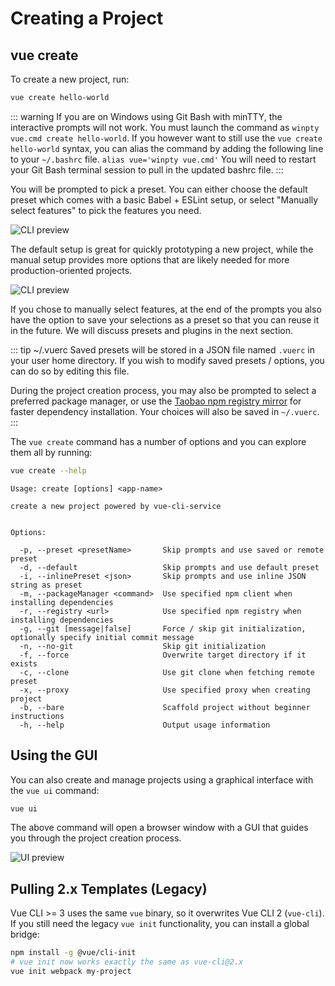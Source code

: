 # Creating a Project

## vue create

To create a new project, run:

``` bash
vue create hello-world
```

::: warning
If you are on Windows using Git Bash with minTTY, the interactive prompts will not work. You must launch the command as `winpty vue.cmd create hello-world`.
If you however want to still use the `vue create hello-world` syntax, you can alias the command by adding the following line to your `~/.bashrc` file.
`alias vue='winpty vue.cmd'`
You will need to restart your Git Bash terminal session to pull in the updated bashrc file.
:::

You will be prompted to pick a preset. You can either choose the default preset which comes with a basic Babel + ESLint setup, or select "Manually select features" to pick the features you need.

![CLI preview](/cli-new-project.png)

The default setup is great for quickly prototyping a new project, while the manual setup provides more options that are likely needed for more production-oriented projects.

![CLI preview](/cli-select-features.png)

If you chose to manually select features, at the end of the prompts you also have the option to save your selections as a preset so that you can reuse it in the future. We will discuss presets and plugins in the next section.

::: tip ~/.vuerc
Saved presets will be stored in a JSON file named `.vuerc` in your user home directory. If you wish to modify saved presets / options, you can do so by editing this file.

During the project creation process, you may also be prompted to select a preferred package manager, or use the [Taobao npm registry mirror](https://npmmirror.com/) for faster dependency installation. Your choices will also be saved in `~/.vuerc`.
:::

The `vue create` command has a number of options and you can explore them all by running:

``` bash
vue create --help
```

```
Usage: create [options] <app-name>

create a new project powered by vue-cli-service


Options:

  -p, --preset <presetName>       Skip prompts and use saved or remote preset
  -d, --default                   Skip prompts and use default preset
  -i, --inlinePreset <json>       Skip prompts and use inline JSON string as preset
  -m, --packageManager <command>  Use specified npm client when installing dependencies
  -r, --registry <url>            Use specified npm registry when installing dependencies
  -g, --git [message|false]       Force / skip git initialization, optionally specify initial commit message
  -n, --no-git                    Skip git initialization
  -f, --force                     Overwrite target directory if it exists
  -c, --clone                     Use git clone when fetching remote preset
  -x, --proxy                     Use specified proxy when creating project
  -b, --bare                      Scaffold project without beginner instructions
  -h, --help                      Output usage information
```

## Using the GUI

You can also create and manage projects using a graphical interface with the `vue ui` command:

``` bash
vue ui
```

The above command will open a browser window with a GUI that guides you through the project creation process.

![UI preview](/ui-new-project.png)

## Pulling 2.x Templates (Legacy)

Vue CLI >= 3 uses the same `vue` binary, so it overwrites Vue CLI 2 (`vue-cli`). If you still need the legacy `vue init` functionality, you can install a global bridge:

``` bash
npm install -g @vue/cli-init
# vue init now works exactly the same as vue-cli@2.x
vue init webpack my-project
```
